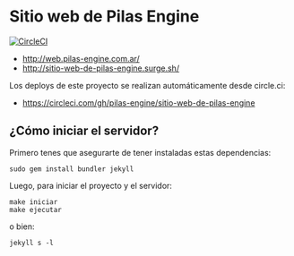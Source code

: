 # Sitio web de Pilas Engine

[![CircleCI](https://circleci.com/gh/pilas-engine/sitio-web-de-pilas-engine.svg?style=svg)](https://circleci.com/gh/pilas-engine/sitio-web-de-pilas-engine)

- http://web.pilas-engine.com.ar/
- http://sitio-web-de-pilas-engine.surge.sh/

Los deploys de este proyecto se realizan automáticamente
desde circle.ci: 

- https://circleci.com/gh/pilas-engine/sitio-web-de-pilas-engine


## ¿Cómo iniciar el servidor?

Primero tenes que asegurarte de tener instaladas estas dependencias:

```
sudo gem install bundler jekyll
```

Luego, para iniciar el proyecto y el servidor:

```
make iniciar
make ejecutar
```

o bien:

```
jekyll s -l
```

